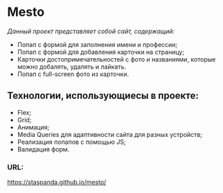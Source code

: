 # __Mesto__

*Данный проект представляет собой сайт, содержащий:*
* Попап с формой для заполнения имени и профессии;
* Попап с формой для добавления карточки на страницу;
* Карточки достопримечательностей с фото и названиями, которые можно добалять, удалять и лайкать.
* Попап с full-screen фото из карточки.

## __Технологии, использующиесы в проекте:__
* Flex;
* Grid;
* Анимация;
* Media Queries для адаптивности сайта для разныx устройств;
* Реализация попапов с помощью JS;
* Валидация форм.

### __URL:__
https://staspanda.github.io/mesto/
